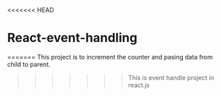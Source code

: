 <<<<<<< HEAD
# React-event-handling
=======
﻿This project is to increment the counter and pasing data from child to parent.
>>>>>>> This is event handle project in react.js
